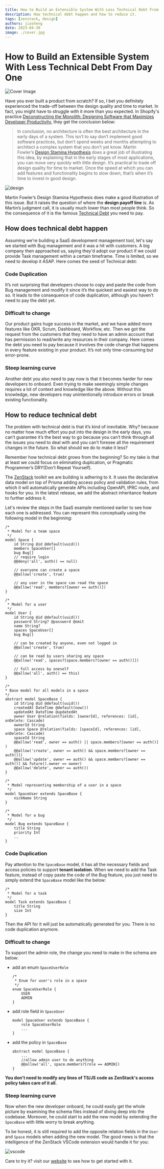 ```yaml
---
title: How to Build an Extensible System With Less Technical Debt From Day One
description: How technical debt happen and how to reduce it.
tags: [zenstack, design]
authors: jiasheng
date: 2023-04-30
image: ./cover.jpg
---
```


# How to Build an Extensible System With Less Technical Debt From Day One

![Cover Image](cover.jpg)

Have you ever built a product from scratch?  If so, I bet you definitely experienced the trade-off between the design quality and time to market.  In fact, you might have to struggle with it more than you expected.  In Shopify's practice [Deconstructing the Monolith: Designing Software that Maximizes Developer Productivity](https://www.shopify.com/uk/partners/blog/monolith-software), they get the conclusion below:

> In conclusion, no architecture is often the best architecture in the early days of a system. This isn’t to say don’t implement good software practices, but don’t spend weeks and months attempting to architect a complex system that you don’t yet know. Martin Fowler’s [Design Stamina Hypothesis](https://martinfowler.com/bliki/DesignStaminaHypothesis.html) does a great job of illustrating this idea, by explaining that in the early stages of most applications, you can move very quickly with little design. It’s practical to trade off design quality for time to market. Once the speed at which you can add features and functionality begins to slow down, that’s when it’s time to invest in good design.
> 

<!--truncate-->

![design](https://user-images.githubusercontent.com/16688722/235368634-8e509734-f858-430d-a59d-94a6ac85ca0d.png)

Martin Fowler’s Design Stamina Hypothesis does make a good illustration of this issue. But it raises the question of where the **design payoff line** is.  As Martin’s judgment call, it is usually much lower than most people think.  So the consequence of it is the famous [Technical Debt](https://martinfowler.com/bliki/TechnicalDebt.html) you need to pay.

## How does technical debt happen

Assuming we're building a SaaS development management tool, let's say we started with Bug management and it was a hit with customers. A big company then approached us, saying they'd adopt our product if we could provide Task management within a certain timeframe. Time is limited,  so we need to develop it ASAP. Here comes the seed of Technical debt:

### Code Duplication

It’s not surprising that developers choose to copy and paste the code from Bug management and modify it since it’s the quickest and easiest way to do so.  It leads to the consequence of code duplication, although you haven’t need to pay the debt yet. 

### Difficult to change

Our product gains huge success in the market, and we have added more features like OKR, Scrum, Dashboard, Workflow, etc.  Then we got the request from the customers that they need to have an admin account that has permission to read/write any resources in their company.  Here comes the debt you need to pay because it involves the code change that happens in every feature existing in your product.  It’s not only time-consuming but error-prone. 

### Steep learning curve

Another debt you also need to pay now is that it becomes harder for new developers to onboard.  Even trying to make seemingly simple changes requires a lot of context and knowledge like the above. Without this knowledge, new developers may unintentionally introduce errors or break existing functionality.

## How to reduce technical debt

The problem with technical debt is that it’s kind of inevitable.  Why? because no matter how much effort you put into the design in the early days,  you can’t guarantee it’s the best way to go because you can’t think through all the issues you need to deal with and you can’t foresee all the requirement changes in the future.   So what should we do to make it less?

Remember how technical debt grows from the beginning?  So my take is that at least we could focus on eliminating duplication, or Pragmatic Programmer’s DRY(Don't Repeat Yourself). 


The [ZenStack](https://zenstack.dev/) toolkit we are building is adhering to it. It uses the declarative data model on top of Prisma adding access policy and validation rules,  from which it will automatically generate APIs including OpenAPI, tPRC route, and hooks for you.  In the latest release, we add the abstract inheritance feature to further address it.  

Let's review the steps in the SaaS example mentioned earlier to see how each one is addressed.
You can represent this conceptually using the following model in the beginning:

```zmodel
/*
 * Model for a team space 
 */
model Space {
    id String @id @default(uuid())
    members SpaceUser[]
    bug Bug[]
    // require login
    @@deny('all', auth() == null)

    // everyone can create a space
    @@allow('create', true)

    // any user in the space can read the space
    @@allow('read', members?[owner == auth()])
}

/*
 * Model for a user
 */
model User {
    id String @id @default(uuid())
    password String? @password @omit
    name String?
    spaces SpaceUser[]
    bug Bug[]

    // can be created by anyone, even not logged in
    @@allow('create', true)

    // can be read by users sharing any space
    @@allow('read', spaces?[space.members?[owner == auth()]])

    // full access by oneself
    @@allow('all', auth() == this)
}

/*
* Base model for all models in a space
*/
abstract model SpaceBase {
    id String @id @default(uuid())
    createdAt DateTime @default(now())
    updatedAt DateTime @updatedAt
    owner User @relation(fields: [ownerId], references: [id], onDelete: Cascade)
    ownerId String
    space Space @relation(fields: [spaceId], references: [id], onDelete: Cascade)
    spaceId String
    @@allow('read', owner == auth() || space.members?[owner == auth()] )
    @@allow('create', owner == auth() && space.members?[owner == auth()])
    @@allow('update', owner == auth() && space.members?[owner == auth()] && future().owner == owner)
    @@allow('delete', owner == auth())
}

/*
 * Model representing membership of a user in a space
 */
model SpaceUser extends SpaceBase {
    nickName String
}

/*
 * Model for a bug
 */
model Bug extends SpaceBase {
    title String
    priority Int
    ..
}
```

### Code Duplication

Pay attention to the `SpaceBase` model,  it has all the necessary fields and access policies to support **tenant isolation**.  When we need to add the Task feature, instead of copy paste the code of the Bug feature,  you just need to simply extend the `SpaceBase` model like the below:

```zmodel
/*
 * Model for a task
 */
model Task extends SpaceBase {
    title String
    size Int
}
```

Then the API for it will just be automatically generated for you.   There is no code duplication anymore. 

### Difficult to change

To support the admin role,  the change you need to make in the schema are below:

- add an enum `SpaceUserRole`
    
    ```zmodel
    /*
     * Enum for user's role in a space
     */
    enum SpaceUserRole {
        USER
        ADMIN
    }
    ```
    
- add role field in `SpaceUser`
    
    ```zmodel
    model SpaceUser extends SpaceBase {
        role SpaceUserRole
        ...
    }
    ```
    
- add the policy in `SpaceBase`
    
    ```zmodel
    abstract model SpaceBase {
        ...
        //allow admin user to do anything
        @@allow('all', space.members?[role == ADMIN])
    }
    ```
    

**You don't need to modify any lines of TS/JS code as ZenStack's access policy takes care of it all.**

### Steep learning curve

Now when the new developer onboard, he could easily get the whole picture by examining the schema files instead of diving deep into the codebase.   Moreover, he could start to add the new model by extending the `SpaceBase` with little worry to break anything. 

To be honest,  it is still required to add the opposite relation fields in the `User` and `Space` models when adding the new model.  The good news is that the intelligence of the ZenStack VSCode extension would handle it for you:

![vscode](https://user-images.githubusercontent.com/16688722/235368632-35462d24-c7af-4743-b1c0-96712172a94a.png)

Care to try it? visit our [website](https://zenstack.dev/) to see how to get started with it.